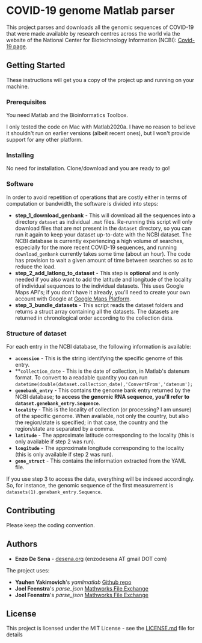 # COVID-19 genome Matlab parser

This project parses and downloads all the genomic sequences of COVID-19 that were made available by research centres across the world via the website of the National Center for Biotechnology Information (NCBI): [Covid-19 page](https://www.ncbi.nlm.nih.gov/genbank/sars-cov-2-seqs/).



## Getting Started

These instructions will get you a copy of the project up and running on your  machine.

### Prerequisites

You need Matlab and the Bioinformatics Toolbox.

I only tested the code on Mac with Matlab2020a. I have no reason to believe it shouldn't run on earlier versions (albeit recent ones), but I won't provide support for any other platform.


### Installing

No need for installation. Clone/download and you are ready to go!


### Software

In order to avoid repetition of operations that are costly either in terms of computation or bandwidth, the software is divided into steps:

* **step_1_download_genbank** - This will download all the sequences into a directory `dataset` as individual `.mat` files. Re-running this script will only download files that are not present in the `dataset` directory, so you can run it again to keep your dataset up-to-date with the NCBI dataset. The NCBI database is currently experiencing a high volume of searches, especially for the more recent COVID-19 sequences, and running ``download_genbank`` currently takes some time (about an hour). The code has provision to wait a given amount of time between searches so as to reduce the load.
* **step_2_add_latlong_to_dataset** - This step is **optional** and is only needed if you also want to add the latitude and longitude of the locality of individual sequences to the individual datasets. This uses Google Maps API's; if you don't have it already, you'll need to create your own account with Google at [Google Maps Platform](https://cloud.google.com/maps/official).
* **step_3_bundle_datasets** - This script reads the dataset folders and returns a struct array containing all the datasets. The datasets are returned in chronological order according to the collection data.

### Structure of dataset

For each entry in the NCBI database, the following information is available:
* **`accession`** - This is the string identifying the specific genome of this entry. 
* **`collection_date` - This is the date of collection, in Matlab's datenum format. To convert to a readable quantity you can run `datetime(double(dataset.collection_date),'ConvertFrom','datenum');`
* **`genebank_entry`** - This contains the genome bank entry returned by the NCBI database; **to access the genomic RNA sequence, you'll refer to `dataset.genebank_entry.Sequence`**.
* **`locality`** - This is the locality of collection (or processing? I am unsure) of the specific genome. When available, not only the country, but also the region/state is specified; in that case, the country and the region/state are separated by a comma. 
* **`latitude`** - The approximate latitude corresponding to the locality (this is only available if step 2 was run).
* **`longitude`** - The approximate longitude corresponding to the locality (this is only available if step 2 was run).
* **`gene_struct`** - This contains the information extracted from the YAML file.

If you use step 3 to access the data, everything will be indexed accordingly. So, for instance, the genomic sequence of the first measurement is `datasets(1).genebank_entry.Sequence`.

## Contributing

Please keep the coding convention.


## Authors

* **Enzo De Sena** - [desena.org](https://www.desena.org) (enzodesena AT gmail DOT com)

The project uses:
* **Yauhen Yakimovich**'s *yamlmatlab* [Github repo](https://github.com/ewiger/yamlmatlab)
* **Joel Feenstra**'s *parse_json* [Mathworks File Exchange](https://mathworks.com/matlabcentral/fileexchange/20565-json-parser)
* **Joel Feenstra**'s *parse_json* [Mathworks File Exchange](https://mathworks.com/matlabcentral/fileexchange/20565-json-parser)


## License

This project is licensed under the MIT License - see the [LICENSE.md](LICENSE.md) file for details
